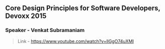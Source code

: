 ## Core Design Principles for Software Developers, Devoxx 2015
### Speaker - Venkat Subramaniam

> Link - https://www.youtube.com/watch?v=llGgO74uXMI

